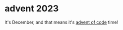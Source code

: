 # advent 2023

It's December, and that means it's [advent of code](https://adventofcode.com/) time!
